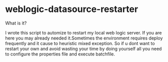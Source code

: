 # weblogic-datasource-restarter
What is it?

I wrote this script to automize to restart my local web logic server.
If you are here you may already needed it.Sometimes the environment requires deploy frequently and it cause to heuristic mixed exception.
So if u dont want to restart your own and avoid wasting your time by doing yourself
all you need to configure the properties file and execute batchfile.
